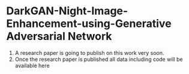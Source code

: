 # DarkGAN-Night-Image-Enhancement-using-Generative Adversarial Network
1. A research paper is going to publish on this work very soon.
2. Once the research paper is published all data including code will be available here
